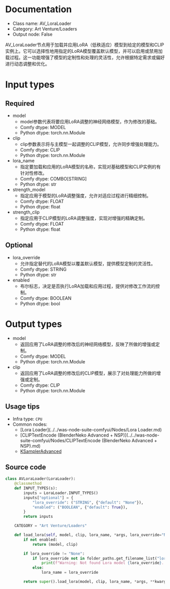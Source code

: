 
# Documentation
- Class name: AV_LoraLoader
- Category: Art Venture/Loaders
- Output node: False

AV_LoraLoader节点用于加载并应用LoRA（低秩适应）模型到给定的模型和CLIP实例上。它可以选择性地用指定的LoRA模型覆盖默认模型，并可以启用或禁用加载过程。这一功能增强了模型的定制性和处理的灵活性，允许根据特定需求或偏好进行动态调整和优化。

# Input types
## Required
- model
    - model参数代表将要应用LoRA调整的神经网络模型，作为修改的基础。
    - Comfy dtype: MODEL
    - Python dtype: torch.nn.Module
- clip
    - clip参数表示将与主模型一起调整的CLIP模型，允许同步增强处理能力。
    - Comfy dtype: CLIP
    - Python dtype: torch.nn.Module
- lora_name
    - 指定要加载和应用的LoRA模型的名称，实现对基础模型和CLIP实例的有针对性修改。
    - Comfy dtype: COMBO[STRING]
    - Python dtype: str
- strength_model
    - 指定应用于模型的LoRA调整强度，允许对适应过程进行精细控制。
    - Comfy dtype: FLOAT
    - Python dtype: float
- strength_clip
    - 指定应用于CLIP模型的LoRA调整强度，实现对增强的精确定制。
    - Comfy dtype: FLOAT
    - Python dtype: float
## Optional
- lora_override
    - 允许指定替代的LoRA模型以覆盖默认模型，提供模型定制的灵活性。
    - Comfy dtype: STRING
    - Python dtype: str
- enabled
    - 布尔标志，决定是否执行LoRA加载和应用过程，提供对修改工作流的控制。
    - Comfy dtype: BOOLEAN
    - Python dtype: bool

# Output types
- model
    - 返回应用了LoRA调整的修改后的神经网络模型，反映了所做的增强或定制。
    - Comfy dtype: MODEL
    - Python dtype: torch.nn.Module
- clip
    - 返回应用了LoRA调整的修改后的CLIP模型，展示了对处理能力所做的增强或定制。
    - Comfy dtype: CLIP
    - Python dtype: torch.nn.Module


## Usage tips
- Infra type: `CPU`
- Common nodes:
    - [Lora Loader](../../was-node-suite-comfyui/Nodes/Lora Loader.md)
    - [CLIPTextEncode (BlenderNeko Advanced + NSP)](../../was-node-suite-comfyui/Nodes/CLIPTextEncode (BlenderNeko Advanced + NSP).md)
    - [KSamplerAdvanced](../../Comfy/Nodes/KSamplerAdvanced.md)



## Source code
```python
class AVLoraLoader(LoraLoader):
    @classmethod
    def INPUT_TYPES(s):
        inputs = LoraLoader.INPUT_TYPES()
        inputs["optional"] = {
            "lora_override": ("STRING", {"default": "None"}),
            "enabled": ("BOOLEAN", {"default": True}),
        }
        return inputs

    CATEGORY = "Art Venture/Loaders"

    def load_lora(self, model, clip, lora_name, *args, lora_override="None", enabled=True, **kwargs):
        if not enabled:
            return (model, clip)

        if lora_override != "None":
            if lora_override not in folder_paths.get_filename_list("loras"):
                print(f"Warning: Not found Lora model {lora_override}. Use {lora_name} instead.")
            else:
                lora_name = lora_override

        return super().load_lora(model, clip, lora_name, *args, **kwargs)

```
